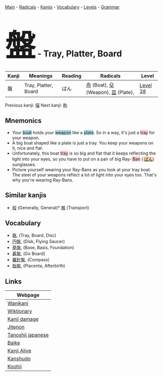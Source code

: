 <style> bigfont {font-size: 100px}</style>
[Main](../README.md) -
[Radicals](../radicals.md) -
[Kanjis](../kanjis.md) -
[Vocabulary](../vocabulary.md) -
[Levels](../levels.md) -
[Grammar](../grammar.md)
# <bigfont> 盤</bigfont> - Tray, Platter, Board 

| Kanji | Meanings | Reading | Radicals | Level |
| --- | --- | --- | --- | --- |
| 盤 | Tray, Platter, Board | ばん | [舟](../radicals/舟.md) (Boat), [殳](../radicals/殳.md) (Weapon), [皿](../radicals/皿.md) (Plate),  | [Level 38](../levels/wk_level38.md) |

Previous kanji: [描](描.md) Next kanji: [称](称.md) 

## Mnemonics
 * Your <span style="background-color:#ADD8E6"> boat</span> holds your <span style="background-color:#ADD8E6"> weapon</span> like a <span style="background-color:#ADD8E6"> plate</span>. So in a way, it's just a <span style="background-color:#ffcccb"> tray</span> for your weapon.
* A big boat shaped like a plate is just a tray. You keep your weapons on it, nice and flat.
* Unfortunately, this boat <span style="background-color:#ffcccb"> tray</span> is so big and flat that it keeps reflecting the light into your eyes, so you have to put on a pair of big Ray-<span style="background-color:#ffcccb"> Ban</span> (<span style="background-color:#fed8b1"> [ばん](https://jisho.org/search/ばん)</span>) sunglasses.
* Picture yourself wearing your Ray-Bans as you look at your tray boat. The steel of your weapons reflect a lot of light into your eyes too. That's why you're wearing Ray-Bans.


## Similar kanjis
 * [般](般.md) (Generally, General)* [搬](搬.md) (Transport)


## Vocabulary
 * [盤](../vocabulary/盤.md), (Tray, Board, Disc)
* [円盤](../vocabulary/盤.md), (Disk, Flying Saucer)
* [基盤](../vocabulary/盤.md), (Base, Basis, Foundation)
* [碁盤](../vocabulary/盤.md), (Go Board)
* [羅針盤](../vocabulary/盤.md), (Compass)
* [胎盤](../vocabulary/盤.md), (Placenta, Afterbirth)



## Links 

| Webpage |
| --- |
| [Wanikani          ](https://www.wanikani.com/kanji/盤) |
| [Wiktionary        ](https://en.wiktionary.org/wiki/盤) |
| [Kanji damage      ](http://www.kanjidamage.com/kanji/search?utf8=✓&q=盤) |
| [Jitenon           ](https://jitenon.com/kanji/盤) |
| [Tanoshii japanese ](https://www.tanoshiijapanese.com/dictionary/kanji.cfm?k=盤) |
| [Baike             ](https://baike.baidu.com/item/盤) |
| [Kanji Alive       ](https://app.kanjialive.com/盤) |
| [Kanshudo          ](https://www.kanshudo.com/searchmn?q=盤) |
| [Koohii            ](https://kanji.koohii.com/study/kanji/盤) |
